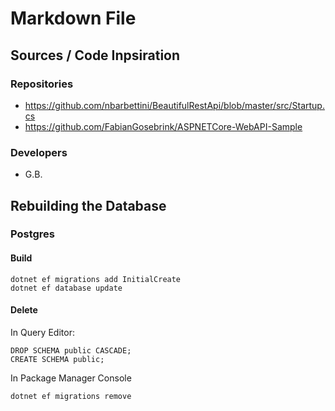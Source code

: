 ﻿# Markdown File

## Sources / Code Inpsiration

### Repositories

- https://github.com/nbarbettini/BeautifulRestApi/blob/master/src/Startup.cs
- https://github.com/FabianGosebrink/ASPNETCore-WebAPI-Sample

### Developers

- G.B.

## Rebuilding the Database

### Postgres

#### Build
```
dotnet ef migrations add InitialCreate
dotnet ef database update

```
#### Delete
In Query Editor:
```
DROP SCHEMA public CASCADE;
CREATE SCHEMA public;

```
In Package Manager Console
```
dotnet ef migrations remove
```
